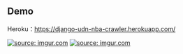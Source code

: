 Demo
----
Heroku：https://django-udn-nba-crawler.herokuapp.com/

<a href="https://imgur.com/oVOPlrP"><img src="https://i.imgur.com/oVOPlrP.jpg" title="source: imgur.com" /></a>
<a href="https://imgur.com/fcSRWI8"><img src="https://i.imgur.com/fcSRWI8.jpg" title="source: imgur.com" /></a>


